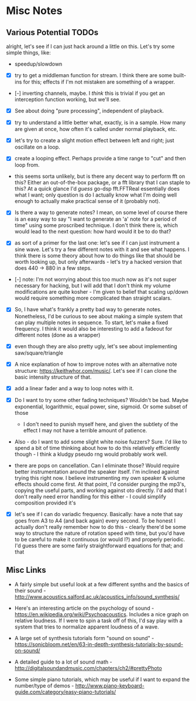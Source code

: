 
# Misc Notes


## Various Potential TODOs

alright, let's see if I can just hack around a little on this. Let's try
some simple things, like:

- speedup/slowdown

- [x] try to get a middleman function for stream. I think there are some
  built-ins for this; effects if I'm not mistaken are something of a wrapper.

- [-] inverting channels, maybe. I *think* this is trivial if you get an
  interception function working, but we'll see.

- [x] See about doing "pure processing", independent of playback.

- [x] try to understand a little better what, exactly, is in a sample. How many
  are given at once, how often it's called under normal playback, etc.

- [x] let's try to create a slight motion effect between left and right; just
  oscillate on a loop.

- [x] create a looping effect. Perhaps provide a time range to "cut" and then
  loop from.

- this seems sorta unlikely, but is there any decent way to perform fft on this?
  Either an out-of-the-box package, or a fft library that I can staple to this?
  At a quick glance I'd *guess* go-dsp fft.FFTReal essentially does what I want;
  only question is do I actually know what I'm doing well enough to actually
  make practical sense of it (probably not).

- [x] Is there a way to generate notes? I mean, on some level of course there is
  an easy way to say "I want to generate an 'a' note for a period of time" using
  some proscribed technique. I don't think there is, which would lead to the
  next question: how hard would it be to do that?

- [x] as sort of a primer for the last one: let's see if I can just instrument a
  sine wave. Let's try a few different notes with it and see what happens. I
  think there is some theory about how to do things like that should be worth
  looking up, but only afterwards - let's try a hacked version that does 440 ->
  880 in a few steps.

- [-] note: I'm not worrying about this too much now as it's not super necessary for
  hacking, but I will add that I don't think my volume modifications are quite
  kosher - I'm given to belief that scaling up/down would require something more
  complicated than straight scalars.

- [x] So, I have what's frankly a pretty bad way to generate notes. Nonetheless,
  I'd be curious to see about making a simple system that can play multiple
  notes in sequence. To start, let's make a fixed frequency. I think it would
  also be interesting to add a fadeout for different notes (done as a wrapper)

- [x] even though they are also pretty ugly, let's see about implementing
  saw/square/triangle

- [x] A nice explanation of how to improve notes with an alternative note
  structure: https://keithwhor.com/music/. Let's see if I can clone the basic
  intensity structure of that.

- [x] add a linear fader and a way to loop notes with it.

- [x] Do I want to try some other fading techniques? Wouldn't be bad. Maybe
  exponential, logarithmic, equal power, sine, sigmoid. Or some subset of those
  - I don't need to punish myself here, and given the subtlety of the effect I
    may not have a terrible amount of patience.

- Also - do I want to add some slight white noise fuzzers? Sure. I'd like to
  spend a bit of time thinking about how to do this relatively efficiently
  though - I think a kludgy pseudo rng would probably work well.

- there are pops on cancellation. Can I eliminate those? Would require better
  instrumentation around the speaker itself. I'm inclined against trying this
  right now. I believe instrumenting my own speaker & volume effects should come
  first. At that point, I'd consider purging the mp3's, copying the useful
  parts, and working against oto directly. I'd add that I don't really need
  error handling for this either - I could simplify composition provided it's

- [x] let's see if I can do variadic frequency. Basically: have a note that say
  goes from A3 to A4 (and back again) every second. To be honest I actually
  don't really remember how to do this - clearly there'd be some way to
  structure the nature of rotation speed with time, but you'd have to be careful
  to make it continuous (or would I?) and properly periodic. I'd guess there are
  some fairly straightforward equations for that; and that


## Misc Links

- A fairly simple but useful look at a few different synths and the basics of
  their sound -
  http://www.acoustics.salford.ac.uk/acoustics_info/sound_synthesis/

- Here's an interesting article on the psychology of sound -
  https://en.wikipedia.org/wiki/Psychoacoustics. Includes a nice graph on
  relative loudness. If I were to spin a task off of this, I'd say play with a
  system that tries to normalize apparent loudness of a wave.

- A large set of synthesis tutorials form "sound on sound" -
  https://sonicbloom.net/en/63-in-depth-synthesis-tutorials-by-sound-on-sound/

- A detailed guide to a lot of sound math -
  http://digitalsoundandmusic.com/chapters/ch2/#prettyPhoto

- Some simple piano tutorials, which may be useful if I want to expand the
  number/type of demos -
  http://www.piano-keyboard-guide.com/category/easy-piano-tutorials/

